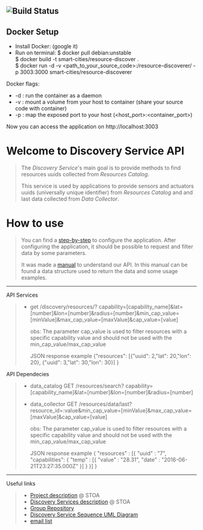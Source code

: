 ![Build Status](https://gitlab.com/smart-city-platform/discovery-service/badges/master/build.svg)
---

## Docker Setup                                                                    
                                                                                   
* Install Docker: (google it)                                                                                   
* Run on terminal: $ docker pull debian:unstable                                   
  $ docker build -t smart-cities/resource-discover .                                
  $ docker run -d -v <path_to_your_source_code>:/resource-discoverer/ -p 3003:3000 smart-cities/resource-discoverer

Docker flags:

* -d : run the container as a daemon
* -v : mount a volume from your host to container (share your source code with container)
* -p : map the exposed port to your host (<host_port>:<container_port>)
                                                                                   
Now you can access the application on http://localhost:3003 

# Welcome to Discovery Service API

> The *Discovery Service*'s main goal is to provide methods to find resources uuids collected
from *Resources Catalog*.
>
> This service is used by applications to provide sensors and actuators uuids (universally unique identifier) from *Resources Catalog*
and and last data collected from *Data Collector*.

# How to use

> You can find a [step-by-step](https://gitlab.com/smart-city-platform/discovery-service/wikis/basic_setup) to configure the application.
After configuring the application, it should be possible to request and filter data by some parameters.
>
> It was made a [manual](https://social.stoa.usp.br/poo2016/projeto/grupo-5-middleware-cidade-inteligente) to understand our API. In this manual can be found a data structure used to return the data and some usage examples.

---
API Services

>* get /discovery/resources/? capability=[capability_name]&lat=[number]&lon=[number]&radius=[number]&min_cap_value=[minValue]&max_cap_value=[maxValue]&cap_value=[value]
>
>    obs: The parameter cap_value is used to filter resources with a specific capability value and should not be used with the min_cap_value/max_cap_value
>    
>    JSON response example  {"resources": [{"uuid": 2,"lat": 20,"lon": 20}, 
> 	                                      {"uuid": 3,"lat": 30,"lon": 30}]
>                           }

API Dependecies

>* data_catalog 		GET /resources/search? capability=[capability_name]&lat=[number]&lon=[number]&radius=[number]
>* data_collector	GET /resources/data/last?resource_id=:value&min_cap_value=[minValue]&max_cap_value=[maxValue]&cap_value=[value]
> 
>    obs: The parameter cap_value is used to filter resources with a specific capability value and should not be used with the min_cap_value/max_cap_value
>
>    JSON response example {  "resources" : [{ "uuid" : "7", "capabilities":
>                                { "temp" : [{ "value" : "28.31", "date" : "2016-06-21T23:27:35.000Z" }] } }] }

---
Useful links

>* [Project description](https://social.stoa.usp.br/poo2016/projeto/projeto-plataforma-cidades-inteligentes) @ STOA
>* [Discovery Services description](https://social.stoa.usp.br/poo2016/projeto/grupo-5-middleware-cidade-inteligente) @ STOA
>* [Group Repository](https://gitlab.com/groups/smart-city-platform)
>* [Discovery Service Sequence UML Diagram](doc/SequenceDiagram_v1.png)
>* [email list](https://groups.google.com/forum/#!forum/pci-lideres-equipe-de-organizacao-poo-ime-2016)
